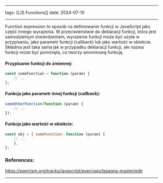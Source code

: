 
--- 
tags: [[JS Functions]]
date: 2024-07-10

---
Function expression to sposób na definiowanie funkcji w JavaScript jako część innego wyrażenia. W przeciwieństwie do deklaracji funkcji, która jest samodzielnym stwierdzeniem, wyrażenie funkcji może być użyte w przypisaniu, jako parametr funkcji (callback) lub jako wartość w obiekcie. Składnia jest taka sama jak w przypadku deklaracji funkcji, ale nazwa funkcji może być pominięta, co tworzy anonimową funkcję.

#### Przypisanie funkcji do zmiennej:
```js
const someFunction = function (param) { 
	// ... 
}; 
```

#### Funkcja jako parametr innej funkcji (callback):
```js
someOtherFunction(function (param) { 
	// ... 
}); 
```

#### Funkcja jako wartość w obiekcie:
```js
const obj = { someFunction: function (param) { 
	// ... 
	}, 
};
```


### References:
https://exercism.org/tracks/javascript/exercises/lasagna-master/edit

---



